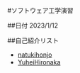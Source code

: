 #ソフトウェア工学演習

##日付
2023/1/12

##自己紹介リスト
 - [natukihonjo](https://github.com/natukihonjo/hello-world)
 - [YuheiHironaka](https://github.com/YuheiHironaka/hello-world)


